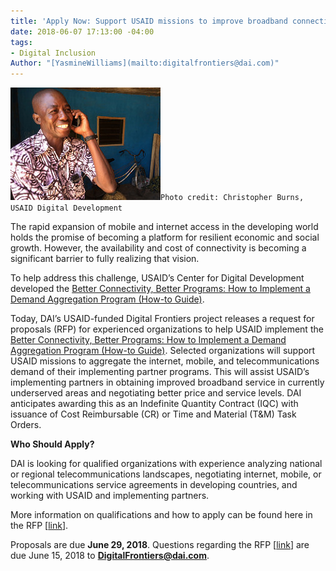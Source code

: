 ```yaml
---
title: 'Apply Now: Support USAID missions to improve broadband connectivity'
date: 2018-06-07 17:13:00 -04:00
tags:
- Digital Inclusion
Author: "[YasmineWilliams](mailto:digitalfrontiers@dai.com)"
---
```


![16697496505_cc84b1017e_m.jpg](/uploads/16697496505_cc84b1017e_m.jpg)`Photo credit: Christopher Burns, USAID Digital Development`

The rapid expansion of mobile and internet access in the developing world holds the promise of becoming a platform for resilient economic and social growth. However, the availability and cost of connectivity is becoming a significant barrier to fully realizing that vision.

To help address this challenge, USAID’s Center for Digital Development developed the [Better Connectivity, Better Programs: How to Implement a Demand Aggregation Program (How-to Guide)](https://www.usaid.gov/sites/default/files/documents/15396/Better_Connectivity_Better_Programs_April2018.pdf).

Today, DAI’s USAID-funded Digital Frontiers project releases a request for proposals (RFP) for experienced organizations to help USAID implement the [Better Connectivity, Better Programs: How to Implement a Demand Aggregation Program (How-to Guide)](https://www.usaid.gov/sites/default/files/documents/15396/Better_Connectivity_Better_Programs_April2018.pdf). Selected organizations will support USAID missions to aggregate the internet, mobile, and telecommunications demand of their implementing partner programs. This will assist USAID’s implementing partners in obtaining improved broadband service in currently underserved areas and negotiating better price and service levels. DAI anticipates awarding this as an Indefinite Quantity Contract (IQC) with issuance of Cost Reimbursable (CR) or Time and Material (T&M) Task Orders.

**Who Should Apply?**

DAI is looking for qualified organizations with experience analyzing national or regional telecommunications landscapes, negotiating internet, mobile, or telecommunications service agreements in developing countries, and working with USAID and implementing partners.

More information on qualifications and how to apply can be found here in the RFP \[[link](https://drive.google.com/file/d/1VHCz7oXWAaYchrCeSBVCYvGvKtBWWKIK/view?usp=sharing)\].

Proposals are due **June 29, 2018**. Questions regarding the RFP \[[link](https://drive.google.com/file/d/1VHCz7oXWAaYchrCeSBVCYvGvKtBWWKIK/view?usp=sharing)\] are due June 15, 2018 to **DigitalFrontiers@dai.com**.